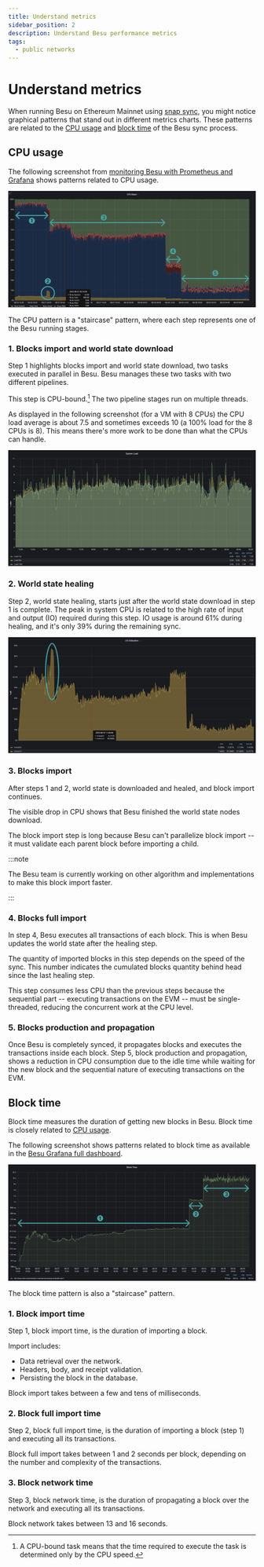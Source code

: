 ```yaml
---
title: Understand metrics
sidebar_position: 2
description: Understand Besu performance metrics
tags:
  - public networks
---
```


# Understand metrics

When running Besu on Ethereum Mainnet using [snap sync](../../concepts/sync-node.md#snap-synchronization), you might notice graphical patterns that stand out in different metrics charts. These patterns are related to the [CPU usage](#cpu-usage) and [block time](#block-time) of the Besu sync process.

## CPU usage

The following screenshot from [monitoring Besu with Prometheus and Grafana] shows patterns related to CPU usage.

![CPU Grafana Besu dashboard patterns screenshot](../../../assets/images/besu-cpu-pattern-during-sync.png)

The CPU pattern is a "staircase" pattern, where each step represents one of the Besu running stages.

### 1. Blocks import and world state download

Step 1 highlights blocks import and world state download, two tasks executed in parallel in Besu. Besu manages these two tasks with two different pipelines.

This step is CPU-bound.[^1] The two pipeline stages run on multiple threads.

As displayed in the following screenshot (for a VM with 8 CPUs) the CPU load average is about 7.5 and sometimes exceeds 10 (a 100% load for the 8 CPUs is 8). This means there's more work to be done than what the CPUs can handle.

![System load metrics screenshot](../../../assets/images/system-load.png)

### 2. World state healing

Step 2, world state healing, starts just after the world state download in step 1 is complete. The peak in system CPU is related to the high rate of input and output (IO) required during this step. IO usage is around 61% during healing, and it's only 39% during the remaining sync.

![IO utilization metrics screenshot](../../../assets/images/io-utilization.png)

### 3. Blocks import

After steps 1 and 2, world state is downloaded and healed, and block import continues.

The visible drop in CPU shows that Besu finished the world state nodes download.

The block import step is long because Besu can't parallelize block import -- it must validate each parent block before importing a child.

:::note

The Besu team is currently working on other algorithm and implementations to make this block import faster.

:::

### 4. Blocks full import

In step 4, Besu executes all transactions of each block. This is when Besu updates the world state after the healing step.

The quantity of imported blocks in this step depends on the speed of the sync. This number indicates the cumulated blocks quantity behind head since the last healing step.

This step consumes less CPU than the previous steps because the sequential part -- executing transactions on the EVM -- must be single-threaded, reducing the concurrent work at the CPU level.

### 5. Blocks production and propagation

Once Besu is completely synced, it propagates blocks and executes the transactions inside each block. Step 5, block production and propagation, shows a reduction in CPU consumption due to the idle time while waiting for the new block and the sequential nature of executing transactions on the EVM.

## Block time

Block time measures the duration of getting new blocks in Besu. Block time is closely related to [CPU usage](#cpu-usage).

The following screenshot shows patterns related to block time as available in the [Besu Grafana full dashboard](https://grafana.com/grafana/dashboards/16455-besu-full/).

![Block time Grafana Besu dashboard patterns screenshot](../../../assets/images/block-time.png)

The block time pattern is also a "staircase" pattern.

### 1. Block import time

Step 1, block import time, is the duration of importing a block.

Import includes:

- Data retrieval over the network.
- Headers, body, and receipt validation.
- Persisting the block in the database.

Block import takes between a few and tens of milliseconds.

### 2. Block full import time

Step 2, block full import time, is the duration of importing a block (step 1) and executing all its transactions.

Block full import takes between 1 and 2 seconds per block, depending on the number and complexity of the transactions.

### 3. Block network time

Step 3, block network time, is the duration of propagating a block over the network and executing all its transactions.

Block network takes between 13 and 16 seconds.

<!--links-->

[monitoring Besu with Prometheus and Grafana]: ../../../private-networks/tutorials/quickstart.md#monitor-nodes-with-prometheus-and-grafana

[^1]: A CPU-bound task means that the time required to execute the task is determined only by the CPU speed.
